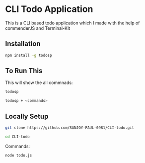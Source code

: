 # CLI Todo Application
This is a CLI based todo application which I made with the help of commenderJS and Terminal-Kit

## Installation
```bash
npm install -g todosp
```

## To Run This
This will show the all commnads: 
```bash
todosp
```

```bash
todosp + <commands>
```

## Locally Setup
```bash
git clone https://github.com/SANJOY-PAUL-0981/CLI-todo.git
```
```bash
cd CLI-todo
```
Commands:
```bash
node todo.js
```
